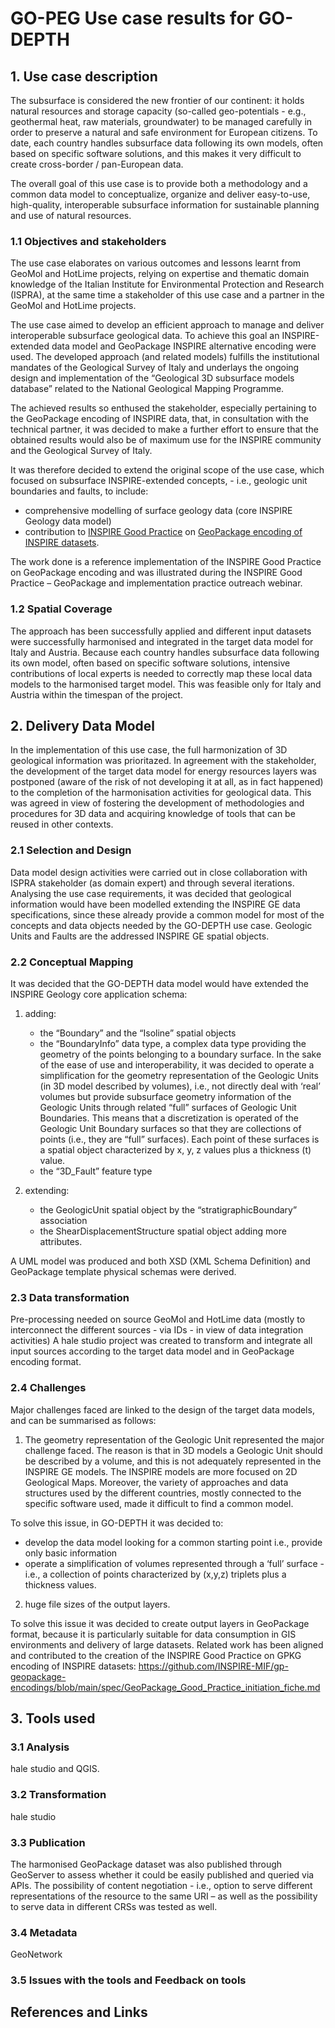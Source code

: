 # GO-PEG Use case results for GO-DEPTH

## 1. Use case description
The subsurface is considered the new frontier of our continent: it holds natural resources and storage capacity (so-called geo-potentials - e.g., geothermal heat, raw materials, groundwater) to be managed carefully in order to preserve a natural and safe environment for European citizens. 
To date, each country handles subsurface data following its own models, often based on specific software solutions, and this makes it very difficult to create cross-border / pan-European data. 

The overall goal of this use case is to provide both a methodology and a common data model to conceptualize, organize and deliver easy-to-use, high-quality, interoperable subsurface information for sustainable planning and use of natural resources. 

### 1.1 Objectives and stakeholders
The use case elaborates on various outcomes and lessons learnt from  GeoMol and HotLime projects, relying on expertise and thematic domain knowledge of the Italian Institute for Environmental Protection and Research (ISPRA), at the same time a stakeholder of this use case and a partner in the GeoMol and HotLime projects.

The use case aimed to develop an efficient approach to manage and deliver interoperable subsurface geological data. To achieve this goal an INSPIRE-extended data model and GeoPackage INSPIRE alternative encoding were used.
The developed approach (and related models) fulfills the institutional mandates of the Geological Survey of Italy and underlays the ongoing design and implementation of the “Geological 3D subsurface models database” related to the National Geological Mapping Programme.

The achieved results so enthused the stakeholder, especially pertaining to the GeoPackage encoding of INSPIRE data, that, in consultation with the technical partner, it was decided to make a further effort to ensure that the obtained results would also be of maximum use for the INSPIRE community and the Geological Survey of Italy.

It was therefore decided to extend the original scope of the use case, which focused on subsurface INSPIRE-extended concepts, - i.e., geologic unit boundaries and faults, to include:
 *	comprehensive modelling of surface geology data (core INSPIRE Geology data model)
 *	contribution to [INSPIRE Good Practice](https://inspire.ec.europa.eu/portfolio/good-practice-library) on [GeoPackage encoding of INSPIRE datasets](https://github.com/INSPIRE-MIF/gp-geopackage-encodings/blob/main/spec/GeoPackage_Good_Practice_initiation_fiche.md).

The work done is a reference implementation of the INSPIRE Good Practice on GeoPackage encoding and was illustrated during the INSPIRE Good Practice – GeoPackage and implementation practice outreach webinar. 


### 1.2 Spatial Coverage
The approach has been successfully applied and different input datasets were successfully harmonised and integrated in the target data model for Italy and Austria. 
Because each country handles subsurface data following its own model, often based on specific software solutions, intensive contributions of local experts is needed to correctly map these local data models to the harmonised target model. This was  feasible only for Italy and Austria within the timespan of the project.

## 2. Delivery Data Model
In the implementation of this use case, the full harmonization of 3D geological information was prioritazed.
In agreement with the stakeholder, the development of the target data model for energy resources layers was postponed (aware of the risk of not developing it at all, as in fact happened) to the completion of the harmonisation activities for geological data. This was agreed in view of fostering the development of methodologies and procedures for 3D data and acquiring knowledge of tools that can be reused in other contexts. 

### 2.1 Selection and Design
Data model design activities were carried out in close collaboration with ISPRA stakeholder (as domain expert) and through several iterations.
Analysing the use case requirements, it was decided that geological information would have been modelled extending the INSPIRE GE data specifications, since these already provide a common model for most of the concepts and data objects needed by the GO-DEPTH use case.
Geologic Units and Faults are the addressed INSPIRE GE spatial objects. 

### 2.2 Conceptual Mapping
It was decided that the GO-DEPTH data model would have extended the INSPIRE Geology core application schema:  
1. adding:
   * the “Boundary” and the “Isoline” spatial objects 
   * the “BoundaryInfo” data type, a complex data type providing the geometry of the points belonging to a boundary surface. In the sake of the ease of use and interoperability, it was decided to operate a simplification for the geometry representation of the Geologic Units (in 3D model described by volumes), i.e., not directly deal with ‘real’ volumes but provide subsurface geometry information of the Geologic Units through related “full” surfaces of Geologic Unit Boundaries.
This means that a discretization is operated of the Geologic Unit Boundary surfaces so that they are collections of points (i.e., they are “full” surfaces). Each point of these surfaces is a spatial object characterized by x, y, z values plus a thickness (t) value.
    * the “3D_Fault” feature type 

2.	extending: 
    * the GeologicUnit spatial object by the “stratigraphicBoundary” association 
    * the ShearDisplacementStructure spatial object adding more attributes.

A UML model was produced and both XSD (XML Schema Definition) and GeoPackage template physical schemas were derived.

### 2.3 Data transformation
Pre-processing needed on source GeoMol and HotLime data (mostly to interconnect the different sources - via IDs - in view of data integration activities)
A hale studio project was created  to transform and integrate all input sources according to the target data model and in GeoPackage encoding format. 

### 2.4 Challenges

Major challenges faced are linked to the design of the target data models, and can be summarised as follows:
1. The geometry representation of the Geologic Unit represented the major challenge faced. The reason is that in 3D models a Geologic Unit should be described by a volume, and this is not adequately represented in the INSPIRE GE models. The INSPIRE models are more focused on 2D Geological Maps. Moreover, the variety of approaches and data structures used by the different countries, mostly connected to the specific software used, made it difficult to find a common model. 

To solve this issue, in GO-DEPTH it was decided to:
* develop the data model looking for a common starting point i.e., provide only basic information
* operate a simplification of volumes represented through a ‘full’ surface - i.e., a collection of points characterized by (x,y,z) triplets plus a thickness values.

2. huge file sizes of the output layers. 

To solve this issue it was decided to create output layers in GeoPackage format, because it is particularly suitable for data consumption in GIS environments and delivery of large datasets. Related work has been aligned and contributed to the creation of the INSPIRE Good Practice on GPKG encoding of INSPIRE datasets: https://github.com/INSPIRE-MIF/gp-geopackage-encodings/blob/main/spec/GeoPackage_Good_Practice_initiation_fiche.md

## 3. Tools used

### 3.1	Analysis
hale studio and QGIS.

### 3.2	Transformation
hale studio

### 3.3	Publication
The harmonised GeoPackage dataset was also published through GeoServer to assess whether it could be easily published and queried via APIs. The possibility of content negotiation - i.e., option to serve different representations of the resource to the same URI – as well as the possibility to serve data in different CRSs was tested as well.

### 3.4	Metadata

GeoNetwork

### 3.5	Issues with the tools and Feedback on tools

## References and Links
